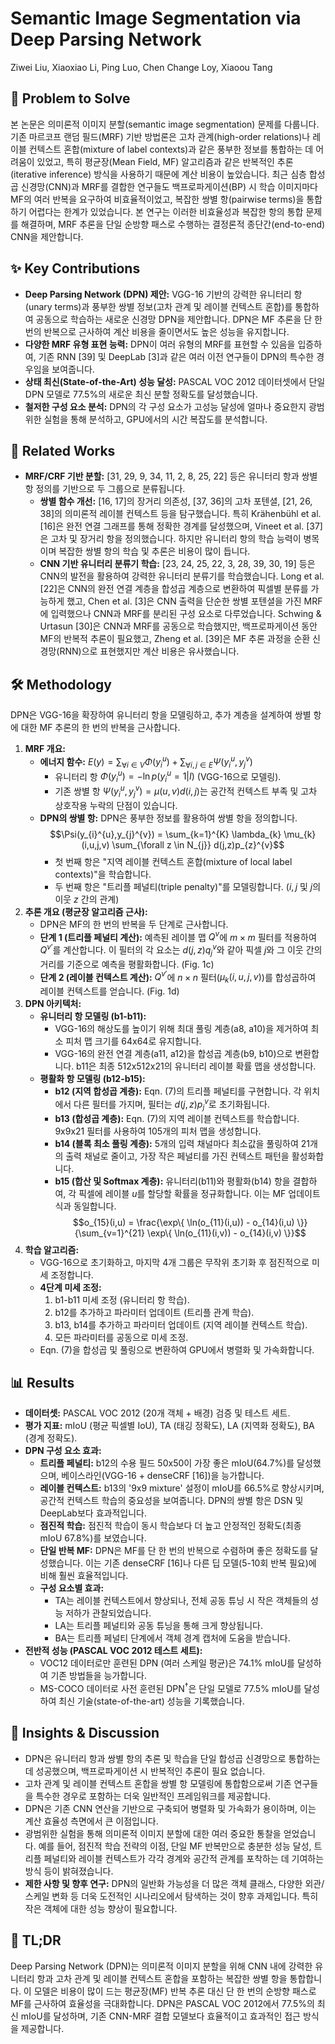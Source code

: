 # Semantic Image Segmentation via Deep Parsing Network

Ziwei Liu, Xiaoxiao Li, Ping Luo, Chen Change Loy, Xiaoou Tang

## 🧩 Problem to Solve

본 논문은 의미론적 이미지 분할(semantic image segmentation) 문제를 다룹니다. 기존 마르코프 랜덤 필드(MRF) 기반 방법론은 고차 관계(high-order relations)나 레이블 컨텍스트 혼합(mixture of label contexts)과 같은 풍부한 정보를 통합하는 데 어려움이 있었고, 특히 평균장(Mean Field, MF) 알고리즘과 같은 반복적인 추론(iterative inference) 방식을 사용하기 때문에 계산 비용이 높았습니다. 최근 심층 합성곱 신경망(CNN)과 MRF를 결합한 연구들도 백프로파게이션(BP) 시 학습 이미지마다 MF의 여러 반복을 요구하여 비효율적이었고, 복잡한 쌍별 항(pairwise terms)을 통합하기 어렵다는 한계가 있었습니다. 본 연구는 이러한 비효율성과 복잡한 항의 통합 문제를 해결하며, MRF 추론을 단일 순방향 패스로 수행하는 결정론적 종단간(end-to-end) CNN을 제안합니다.

## ✨ Key Contributions

- **Deep Parsing Network (DPN) 제안:** VGG-16 기반의 강력한 유니터리 항(unary terms)과 풍부한 쌍별 정보(고차 관계 및 레이블 컨텍스트 혼합)를 통합하여 공동으로 학습하는 새로운 신경망 DPN을 제안합니다. DPN은 MF 추론을 단 한 번의 반복으로 근사하여 계산 비용을 줄이면서도 높은 성능을 유지합니다.
- **다양한 MRF 유형 표현 능력:** DPN이 여러 유형의 MRF를 표현할 수 있음을 입증하여, 기존 RNN [39] 및 DeepLab [3]과 같은 여러 이전 연구들이 DPN의 특수한 경우임을 보여줍니다.
- **상태 최신(State-of-the-Art) 성능 달성:** PASCAL VOC 2012 데이터셋에서 단일 DPN 모델로 77.5%의 새로운 최신 분할 정확도를 달성했습니다.
- **철저한 구성 요소 분석:** DPN의 각 구성 요소가 고성능 달성에 얼마나 중요한지 광범위한 실험을 통해 분석하고, GPU에서의 시간 복잡도를 분석합니다.

## 📎 Related Works

- **MRF/CRF 기반 분할:** [31, 29, 9, 34, 11, 2, 8, 25, 22] 등은 유니터리 항과 쌍별 항 정의를 기반으로 두 그룹으로 분류됩니다.
  - **쌍별 함수 개선:** [16, 17]의 장거리 의존성, [37, 36]의 고차 포텐셜, [21, 26, 38]의 의미론적 레이블 컨텍스트 등을 탐구했습니다. 특히 Krähenbühl et al. [16]은 완전 연결 그래프를 통해 정확한 경계를 달성했으며, Vineet et al. [37]은 고차 및 장거리 항을 정의했습니다. 하지만 유니터리 항의 학습 능력이 병목이며 복잡한 쌍별 항의 학습 및 추론은 비용이 많이 듭니다.
  - **CNN 기반 유니터리 분류기 학습:** [23, 24, 25, 22, 3, 28, 39, 30, 19] 등은 CNN의 발전을 활용하여 강력한 유니터리 분류기를 학습했습니다. Long et al. [22]은 CNN의 완전 연결 계층을 합성곱 계층으로 변환하여 픽셀별 분류를 가능하게 했고, Chen et al. [3]은 CNN 출력을 단순한 쌍별 포텐셜을 가진 MRF에 입력했으나 CNN과 MRF를 분리된 구성 요소로 다루었습니다. Schwing & Urtasun [30]은 CNN과 MRF를 공동으로 학습했지만, 백프로파게이션 동안 MF의 반복적 추론이 필요했고, Zheng et al. [39]은 MF 추론 과정을 순환 신경망(RNN)으로 표현했지만 계산 비용은 유사했습니다.

## 🛠️ Methodology

DPN은 VGG-16을 확장하여 유니터리 항을 모델링하고, 추가 계층을 설계하여 쌍별 항에 대한 MF 추론의 한 번의 반복을 근사합니다.

1. **MRF 개요:**
   - **에너지 함수:** $E(y) = \sum_{\forall i \in V} \Phi(y_{i}^{u}) + \sum_{\forall i,j \in E} \Psi(y_{i}^{u}, y_{j}^{v})$
     - 유니터리 항 $\Phi(y_{i}^{u}) = -\ln p(y_{i}^{u}=1|I)$ (VGG-16으로 모델링).
     - 기존 쌍별 항 $\Psi(y_{i}^{u}, y_{j}^{v}) = \mu(u,v)d(i,j)$는 공간적 컨텍스트 부족 및 고차 상호작용 누락의 단점이 있습니다.
   - **DPN의 쌍별 항:** DPN은 풍부한 정보를 활용하여 쌍별 항을 정의합니다.
     $$\Psi(y_{i}^{u},y_{j}^{v}) = \sum_{k=1}^{K} \lambda_{k} \mu_{k}(i,u,j,v) \sum_{\forall z \in N_{j}} d(j,z)p_{z}^{v}$$
     - 첫 번째 항은 "지역 레이블 컨텍스트 혼합(mixture of local label contexts)"을 학습합니다.
     - 두 번째 항은 "트리플 페널티(triple penalty)"를 모델링합니다. ($i, j$ 및 $j$의 이웃 $z$ 간의 관계)
2. **추론 개요 (평균장 알고리즘 근사):**
   - DPN은 MF의 한 번의 반복을 두 단계로 근사합니다.
   - **단계 1 (트리플 페널티 계산):** 예측된 레이블 맵 $Q^{v}$에 $m \times m$ 필터를 적용하여 $Q^{v'}$를 계산합니다. 이 필터의 각 요소는 $d(j,z)q_{j}^{v}$와 같아 픽셀 $j$와 그 이웃 간의 거리를 기준으로 예측을 평활화합니다. (Fig. 1c)
   - **단계 2 (레이블 컨텍스트 계산):** $Q^{v'}$에 $n \times n$ 필터($\mu_{k}(i,u,j,v)$)를 합성곱하여 레이블 컨텍스트를 얻습니다. (Fig. 1d)
3. **DPN 아키텍처:**
   - **유니터리 항 모델링 (b1-b11):**
     - VGG-16의 해상도를 높이기 위해 최대 풀링 계층(a8, a10)을 제거하여 최소 피처 맵 크기를 64x64로 유지합니다.
     - VGG-16의 완전 연결 계층(a11, a12)을 합성곱 계층(b9, b10)으로 변환합니다. b11은 최종 512x512x21의 유니터리 레이블 확률 맵을 생성합니다.
   - **평활화 항 모델링 (b12-b15):**
     - **b12 (지역 합성곱 계층):** Eqn. (7)의 트리플 페널티를 구현합니다. 각 위치에서 다른 필터를 가지며, 필터는 $d(j,z)p_{j}^{v}$로 초기화됩니다.
     - **b13 (합성곱 계층):** Eqn. (7)의 지역 레이블 컨텍스트를 학습합니다. 9x9x21 필터를 사용하여 105개의 피처 맵을 생성합니다.
     - **b14 (블록 최소 풀링 계층):** 5개의 입력 채널마다 최소값을 풀링하여 21개의 출력 채널로 줄이고, 가장 작은 페널티를 가진 컨텍스트 패턴을 활성화합니다.
     - **b15 (합산 및 Softmax 계층):** 유니터리(b11)와 평활화(b14) 항을 결합하여, 각 픽셀에 레이블 $u$를 할당할 확률을 정규화합니다. 이는 MF 업데이트 식과 동일합니다.
       $$o_{15}(i,u) = \frac{\exp\{ \ln(o_{11}(i,u)) - o_{14}(i,u) \}}{\sum_{v=1}^{21} \exp\{ \ln(o_{11}(i,v)) - o_{14}(i,v) \}}$$
4. **학습 알고리즘:**
   - VGG-16으로 초기화하고, 마지막 4개 그룹은 무작위 초기화 후 점진적으로 미세 조정합니다.
   - **4단계 미세 조정:**
     1. b1-b11 미세 조정 (유니터리 항 학습).
     2. b12를 추가하고 파라미터 업데이트 (트리플 관계 학습).
     3. b13, b14를 추가하고 파라미터 업데이트 (지역 레이블 컨텍스트 학습).
     4. 모든 파라미터를 공동으로 미세 조정.
   - Eqn. (7)을 합성곱 및 풀링으로 변환하여 GPU에서 병렬화 및 가속화합니다.

## 📊 Results

- **데이터셋:** PASCAL VOC 2012 (20개 객체 + 배경) 검증 및 테스트 세트.
- **평가 지표:** mIoU (평균 픽셀별 IoU), TA (태깅 정확도), LA (지역화 정확도), BA (경계 정확도).
- **DPN 구성 요소 효과:**
  - **트리플 페널티:** b12의 수용 필드 50x50이 가장 좋은 mIoU(64.7%)를 달성했으며, 베이스라인(VGG-16 + denseCRF [16])을 능가합니다.
  - **레이블 컨텍스트:** b13의 '9x9 mixture' 설정이 mIoU를 66.5%로 향상시키며, 공간적 컨텍스트 학습의 중요성을 보여줍니다. DPN의 쌍별 항은 DSN 및 DeepLab보다 효과적입니다.
  - **점진적 학습:** 점진적 학습이 동시 학습보다 더 높고 안정적인 정확도(최종 mIoU 67.8%)를 보였습니다.
  - **단일 반복 MF:** DPN은 MF를 단 한 번의 반복으로 수렴하며 좋은 정확도를 달성했습니다. 이는 기존 denseCRF [16]나 다른 딥 모델(5-10회 반복 필요)에 비해 훨씬 효율적입니다.
  - **구성 요소별 효과:**
    - TA는 레이블 컨텍스트에서 향상되나, 전체 공동 튜닝 시 작은 객체들의 성능 저하가 관찰되었습니다.
    - LA는 트리플 페널티와 공동 튜닝을 통해 크게 향상됩니다.
    - BA는 트리플 페널티 단계에서 객체 경계 캡처에 도움을 받습니다.
- **전반적 성능 (PASCAL VOC 2012 테스트 세트):**
  - VOC12 데이터로만 훈련된 DPN (여러 스케일 평균)은 74.1% mIoU를 달성하여 기존 방법들을 능가합니다.
  - MS-COCO 데이터로 사전 훈련된 DPN$^{\dagger}$은 단일 모델로 77.5% mIoU를 달성하여 최신 기술(state-of-the-art) 성능을 기록했습니다.

## 🧠 Insights & Discussion

- DPN은 유니터리 항과 쌍별 항의 추론 및 학습을 단일 합성곱 신경망으로 통합하는 데 성공했으며, 백프로파게이션 시 반복적인 추론이 필요 없습니다.
- 고차 관계 및 레이블 컨텍스트 혼합을 쌍별 항 모델링에 통합함으로써 기존 연구들을 특수한 경우로 포함하는 더욱 일반적인 프레임워크를 제공합니다.
- DPN은 기존 CNN 연산을 기반으로 구축되어 병렬화 및 가속화가 용이하며, 이는 계산 효율성 측면에서 큰 이점입니다.
- 광범위한 실험을 통해 의미론적 이미지 분할에 대한 여러 중요한 통찰을 얻었습니다. 예를 들어, 점진적 학습 전략의 이점, 단일 MF 반복만으로 충분한 성능 달성, 트리플 페널티와 레이블 컨텍스트가 각각 경계와 공간적 관계를 포착하는 데 기여하는 방식 등이 밝혀졌습니다.
- **제한 사항 및 향후 연구:** DPN의 일반화 가능성을 더 많은 객체 클래스, 다양한 외관/스케일 변화 등 더욱 도전적인 시나리오에서 탐색하는 것이 향후 과제입니다. 특히 작은 객체에 대한 성능 향상이 필요합니다.

## 📌 TL;DR

Deep Parsing Network (DPN)는 의미론적 이미지 분할을 위해 CNN 내에 강력한 유니터리 항과 고차 관계 및 레이블 컨텍스트 혼합을 포함하는 복잡한 쌍별 항을 통합합니다. 이 모델은 비용이 많이 드는 평균장(MF) 반복 추론 대신 단 한 번의 순방향 패스로 MF를 근사하여 효율성을 극대화합니다. DPN은 PASCAL VOC 2012에서 77.5%의 최신 mIoU를 달성하며, 기존 CNN-MRF 결합 모델보다 효율적이고 효과적인 접근 방식을 제공합니다.
